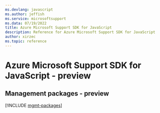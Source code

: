 ```yaml
---
ms.devlang: javascript
ms.author: jeffish
ms.service: microsoftsupport
ms.data: 07/19/2022
title: Azure Microsoft Support SDK for JavaScript
description: Reference for Azure Microsoft Support SDK for JavaScript
author: xirzec
ms.topic: reference
---
```

# Azure Microsoft Support SDK for JavaScript - preview

## Management packages - preview
[!INCLUDE [mgmt-packages](microsoft-support-mgmt-index.md)]
